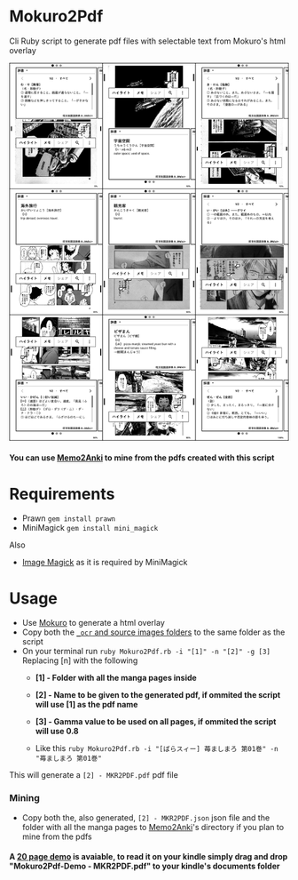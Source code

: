 # Mokuro2Pdf
Cli Ruby script to generate pdf files with selectable text from Mokuro's html overlay

<img src="Mokuro2Pdf on Kindle.png" width=auto heigth=auto>

#### You can use [Memo2Anki](https://github.com/Kartoffel0/Memo2Anki) to mine from the pdfs created with this script

# Requirements
- Prawn `gem install prawn`
- MiniMagick `gem install mini_magick`

Also
- [Image Magick](https://imagemagick.org/script/download.php) as it is required by MiniMagick

# Usage
- Use [Mokuro](https://github.com/kha-white/mokuro) to generate a html overlay
- Copy both the [`_ocr` and source images folders](https://github.com/Kartoffel0/Mokuro2Pdf/blob/master/img/folders.JPG) to the same folder as the script
- On your terminal run `ruby Mokuro2Pdf.rb -i "[1]" -n "[2]" -g [3]` Replacing [n] with the following
  - **[1] - Folder with all the manga pages inside**

  - **[2] - Name to be given to the generated pdf, if ommited the script will use [1] as the pdf name**

  - **[3] - Gamma value to be used on all pages, if ommited the script will use 0.8**
  - Like this `ruby Mokuro2Pdf.rb -i "[ばらスィー] 苺ましまろ 第01巻" -n "苺ましまろ 第01巻"`
 
 This will generate a `[2] - MKR2PDF.pdf` pdf file

### Mining
- Copy both the, also generated, `[2] - MKR2PDF.json` json file and the folder with all the manga pages to [Memo2Anki](https://github.com/Kartoffel0/Memo2Anki)'s directory if you plan to mine from the pdfs

#### A [20 page demo](https://github.com/Kartoffel0/Mokuro2Pdf/blob/master/Mokuro2Pdf-Demo%20-%20MKR2PDF.pdf) is avaiable, to read it on your kindle simply drag and drop "Mokuro2Pdf-Demo - MKR2PDF.pdf" to your kindle's documents folder
